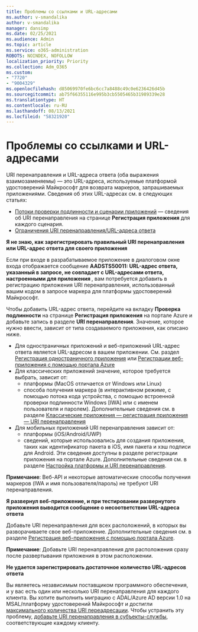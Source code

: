 ```yaml
---
title: Проблемы со ссылками и URL-адресами
ms.author: v-smandalika
author: v-smandalika
manager: dansimp
ms.date: 02/25/2021
ms.audience: Admin
ms.topic: article
ms.service: o365-administration
ROBOTS: NOINDEX, NOFOLLOW
localization_priority: Priority
ms.collection: Adm_O365
ms.custom:
- "7720"
- "9004329"
ms.openlocfilehash: d85069970fe6bc6cc7a8488c49c0e6236426d45b
ms.sourcegitcommit: ab75f66355116e995b3cb5505465b31989339e28
ms.translationtype: HT
ms.contentlocale: ru-RU
ms.lasthandoff: 08/13/2021
ms.locfileid: "58321920"
---
```

# <a name="issues-with-links-and-urls"></a>Проблемы со ссылками и URL-адресами

URI перенаправления и URL-адреса ответа (оба выражения взаимозаменяемы) — это URL-адреса, используемые платформой удостоверений Майкрософт для возврата маркеров, запрашиваемых приложениями. Сведения об этих URL-адресах см. в следующих статьях:

- [Потоки проверки подлинности и сценарии приложений](https://docs.microsoft.com/azure/active-directory/develop/authentication-flows-app-scenarios) — сведения об URI перенаправления на странице **Регистрация приложения** для каждого сценария.
- [Ограничения URI перенаправления/URL-адреса ответа](https://docs.microsoft.com/azure/active-directory/develop/reply-url)

**Я не знаю, как зарегистрировать правильный URI перенаправления или URL-адрес ответа для своего приложения**

Если при входе в разрабатываемое приложение в диалоговом окне входа отображается сообщение **AADSTS50011: URL-адрес ответа, указанный в запросе, не совпадает с URL-адресами ответа, настроенными для приложения <your app ID>**, вам потребуется добавить в регистрацию приложения URI перенаправления, использованный вашим кодом в запросе маркера для платформы удостоверений Майкрософт.

Чтобы добавить URL-адрес ответа, перейдите на вкладку **Проверка подлинности** на странице **Регистрация приложения** на портале Azure и добавьте запись в разделе **URI перенаправления**. Значение, которое нужно ввести, зависит от типа создаваемого приложения, как описано ниже.

- Для одностраничных приложений и веб-приложений URL-адрес ответа является URL-адресом в вашем приложении. См. раздел [Регистрация одностраничного приложения](https://docs.microsoft.com/azure/active-directory/develop/scenario-spa-app-registration#register-a-redirect-uri) или [Регистрации веб-приложения с помощью портала Azure](https://docs.microsoft.com/azure/active-directory/develop/scenario-web-app-sign-user-app-registration?tabs=aspnetcore#register-an-app-using-azure-portal)
- Для классических приложений значение, которое требуется выбрать, зависит от:
    - платформы (MacOS отличается от Windows или Linux)
    - способа получения маркера (в интерактивном режиме, с помощью потока кода устройства, с помощью встроенной проверки подлинности Windows [IWA] или с именем пользователя и паролем).
    Дополнительные сведения см. в разделе [Классические приложения — регистрация приложения — URI перенаправления](https://docs.microsoft.com/azure/active-directory/develop/scenario-desktop-app-registration#redirect-uris)
- Для мобильных приложений URI перенаправления зависит от:
    - платформы (iOS/Android/UWP)
    - сведений, которые использовались для создания приложения, таких как идентификатор пакета в iOS, имя пакета и хэш подписи для Android. Эти сведения доступны в разделе регистрации приложения на портале Azure. Дополнительные сведения см. в разделе [Настройка платформы и URI перенаправления](https://docs.microsoft.com/azure/active-directory/develop/scenario-mobile-app-registration#platform-configuration-and-redirect-uris).

**Примечание**: Веб-API и некоторые автоматические способы получения маркеров (IWA и имя пользователя/пароль) не требуют URI перенаправления.

**Я развернул веб-приложение, и при тестировании развернутого приложения выводится сообщение о несоответствии URL-адреса ответа**

Добавьте URI перенаправления для всех расположений, в которых вы разворачиваете свое веб-приложение. Дополнительные сведения см. в разделе [Регистрация веб-приложения с помощью портала Azure](https://docs.microsoft.com/azure/active-directory/develop/scenario-web-app-sign-user-app-registration).

**Примечание**: Добавьте URI перенаправления для расположения сразу после развертывания приложения в этом расположении.

**Не удается зарегистрировать достаточное количество URL-адресов ответа**

Вы являетесь независимым поставщиком программного обеспечения, и у вас есть один или несколько URI перенаправления для каждого клиента. Вы хотите выполнить миграцию с ADAL/Azure AD версии 1.0 на MSAL/платформу удостоверений Майкрософт и достигли [максимального количества URI переадресации](https://docs.microsoft.com/azure/active-directory/develop/reply-url#maximum-number-of-redirect-uris). Чтобы устранить эту проблему, [добавьте URI перенаправления в субъекты-службы](https://docs.microsoft.com/azure/active-directory/develop/reply-url#add-redirect-uris-to-service-principals), соответствующие каждому клиенту.
